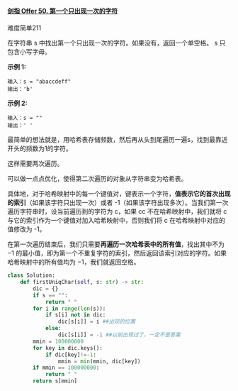 #### [剑指 Offer 50. 第一个只出现一次的字符](https://leetcode-cn.com/problems/di-yi-ge-zhi-chu-xian-yi-ci-de-zi-fu-lcof/)

难度简单211

在字符串 s 中找出第一个只出现一次的字符。如果没有，返回一个单空格。 s 只包含小写字母。

**示例 1:**

```
输入：s = "abaccdeff"
输出：'b'
```

**示例 2:**

```
输入：s = "" 
输出：' '
```

最简单的想法就是，用哈希表存储频数，然后再从头到尾遍历一遍s，找到最靠近开头的频数为1的字符。

这样需要两次遍历。

可以做一点点优化，使得第二次遍历的对象从字符串变为哈希表。

具体地，对于哈希映射中的每一个键值对，键表示一个字符，**值表示它的首次出现的索引**（如果该字符只出现一次）或者 -1（如果该字符出现多次）。当我们第一次遍历字符串时，设当前遍历到的字符为 c，如果 cc 不在哈希映射中，我们就将 c 与它的索引作为一个键值对加入哈希映射中，否则我们将 c 在哈希映射中对应的值修改为 -1。

在第一次遍历结束后，我们只需要**再遍历一次哈希表中的所有值**，找出其中不为 −1 的最小值，即为第一个不重复字符的索引，然后返回该索引对应的字符。如果哈希映射中的所有值均为 −1，我们就返回空格。

```python
class Solution:
    def firstUniqChar(self, s: str) -> str:
        dic = {}
        if s == "":
            return " "
        for i in range(len(s)):
            if s[i] not in dic:
                dic[s[i]] = i ##出现的位置
            else:
                dic[s[i]] = -1 ##以前出现过了，一定不是答案
        mmin = 100000000
        for key in dic.keys():
            if dic[key]!=-1:
                mmin = min(mmin, dic[key])
        if mmin == 100000000:
            return " "
        return s[mmin]
```

